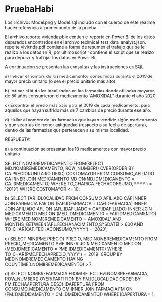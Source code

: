 # PruebaHabi

Los archivos Model.png y Model.sql incluido con el cuerpo de este readme hacen referencia al primer punto de  la prueba.</br> 

El archivo reporte vivienda.pbix contien el reporte en Power Bi de los datos depurados encontrados en el archivo technical_test_data_analyst.json. reporte vivienda.pdf contiene a forma de resumen el trabajo que se le realizo a los datos en R, por ultimo script r  contiene el script que se realizo para depurar y trabajar los datos en Power Bi.</br>

A continuacion se presentan las consultas y  las instrucciones en SQL 

a) Indicar el nombre de los medicamentos consumidos durante el 2019 de mayor precio unitario (o
sea el precio unitario más alto).</br>

b) Indicar el id de las localidades de las farmacias donde afiliados mayores de 50 años consumieron
el medicamento “AMOXIDAL” durante el año 2020.</br>

c) Encontrar el precio más bajo para el 2019 de cada medicamento, para aquellos que hayan sufrido
más de 7 cambios de precio durante ese año.</br>

d) Hallar el nombre de las farmacias que hayan vendido algún medicamento y que sean las de menor
antigüedad (respecto a su fecha de apertura), dentro de las farmacias que pertenecen a su misma
localidad.</br>

RESPUESTA:</br>

a) a continuación se presentan los 10 medicamentos con mayor precio unitario</br>

SELECT NOMBREMEDICAMENTO
FROM(SELECT MD.NOMBREMEDICAMENTO, ROW_NUMBER() OVER(ORDER BY CA.PRECIONUNITARIO DESC) COSTOMAYOR
     FROM CONSUMO_AFILIADO CA
     INNER JOIN MEDICAMENTO MD ON(MD.IDMEDICAMENTO = CA.IDMEDICAMENTO)
     WHERE TO_CHAR(CA.FECHACONSUMO,'YYYY') = '2019')
WHERE COSTOMAYOR <= 10; </br>

b) SELECT FAR.IDLOCALIDAD
FROM CONSUMO_AFILIADO CAF
INNER JOIN FARMACIA FAR ON (FAR.IDFARMACIA = CAFIDFARMACIA)
INNER JOIN AFILIADO AFL ON (AFL.IDAFILIADO = CAF.IDAFILIADO)
INNER JOIN MEDICAMENTO MED ON (MED.IDMEDICAMENTO = FAR.IDMEDICAMENTO)
WHERE MED.NOMBREMEDICAMENTO = 'AMOXIDAL'
AND MONTHS_BETWEEN(AFL.FECHANACIMIENTO,SYSDATE) > 600
AND TO_CHAR(CAF.FECHACONSUMO,'YYYY') = '2020'; </br>

c) SELECT MIN(PME.PRECIO) PRECIO, MED.NOMBREMEDICAMENTO
FROM PRECIO_MEDICAMENTO PME
INNER JOIN MEDICAMENTO MED ON (MED.IDMEDICAMENTO = PME.IDMEDICAMENTO)
WHERE TO_CHAR(PME.FECHAPRECIO,'YYYY') = '2019'
GROUP BY MED.NOMBREMEDICAMENTO
HAVING COUNT(MED.NOMBREMEDICAMENTO) > 7; </br>


d) SELECT NOMBREFARMACIA 
FROM(SELECT FM.NOMBREFARMACIA, ROW_NUMBER() OVER(PARTITION BY FM.IDLOCALIDAD ORDER BY FM.FECHAAPERTURA DESC) IDAPERTURA
     FROM CONSUMO_MEDICAMENTO CM
     INNER JOIN FARMACIA FM ON (FM.IDMEDICAMENTO = CM.IDMEDICAMENTO))
WHERE IDAPERTURA = 1;
 
